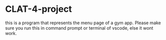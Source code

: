 # CLAT-4-project
this is a program that represents the menu page of a gym app. Please make sure you run this in command prompt or terminal of vscode, else it wont work.
